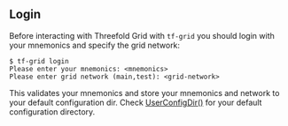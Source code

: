 ## Login

Before interacting with Threefold Grid with `tf-grid` you should login with your mnemonics and specify the grid network:

```console
$ tf-grid login
Please enter your mnemonics: <mnemonics>
Please enter grid network (main,test): <grid-network>
```

This validates your mnemonics and store your mnemonics and network to your default configuration dir.
Check [UserConfigDir()](https://pkg.go.dev/os#UserConfigDir) for your default configuration directory.
